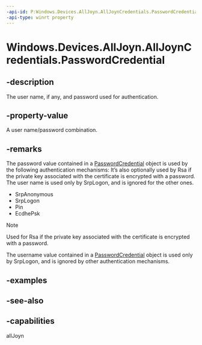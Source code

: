 ```yaml
---
-api-id: P:Windows.Devices.AllJoyn.AllJoynCredentials.PasswordCredential
-api-type: winrt property
---
```


<!-- Property syntax
public Windows.Security.Credentials.PasswordCredential PasswordCredential { get;  set; }
-->

# Windows.Devices.AllJoyn.AllJoynCredentials.PasswordCredential

## -description
The user name, if any, and password used for authentication.

## -property-value
A user name/password combination.

## -remarks
The password value contained in a [PasswordCredential](../windows.security.credentials/passwordcredential.md) object is used by the following authentication mechanisms: It’s also optionally used by Rsa if the private key associated with the certificate is encrypted with a password. The user name is used only by SrpLogon, and is ignored for the other ones.


+ SrpAnonymous
+ SrpLogon
+ Pin
+ EcdhePsk
> [!NOTE]
> Used for Rsa if the private key associated with the certificate is encrypted with a password.

The username value contained in a [PasswordCredential](../windows.security.credentials/passwordcredential.md) object is used only by SrpLogon, and is ignored by other authentication mechanisms.

## -examples

## -see-also


## -capabilities
allJoyn